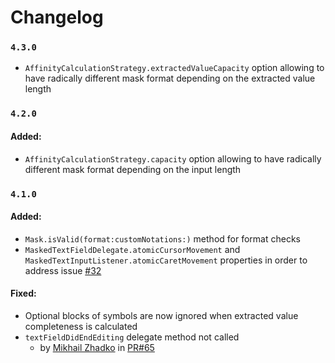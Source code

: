 # Changelog

### `4.3.0`

* `AffinityCalculationStrategy.extractedValueCapacity` option allowing to have radically different mask format depending on the extracted value length

### `4.2.0`

#### Added:

* `AffinityCalculationStrategy.capacity` option allowing to have radically different mask format depending on the input length

### `4.1.0`

#### Added:

* `Mask.isValid(format:customNotations:)` method for format checks
* `MaskedTextFieldDelegate.atomicCursorMovement` and `MaskedTextInputListener.atomicCaretMovement` properties in order to address issue [#32](https://github.com/RedMadRobot/input-mask-ios/issues/32)

#### Fixed:

* Optional blocks of symbols are now ignored when extracted value completeness is calculated
* `textFieldDidEndEditing` delegate method not called
	* by [Mikhail Zhadko](https://github.com/while366) in [PR#65](https://github.com/RedMadRobot/input-mask-ios/pull/65)
